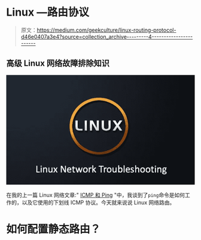 # Linux —路由协议

> 原文：<https://medium.com/geekculture/linux-routing-protocol-d46e0407a3e4?source=collection_archive---------4----------------------->

## 高级 Linux 网络故障排除知识

![](img/c8fbd844823cc5ef2c01f4d3ddc83a07.png)

在我的上一篇 Linux 网络文章:" [ICMP 和 Ping](https://blog.devgenius.io/linux-icmp-and-ping-ab42cbca0f6c) "中，我谈到了`ping`命令是如何工作的，以及它使用的下划线 ICMP 协议。今天就来说说 Linux 网络路由。

# 如何配置静态路由？